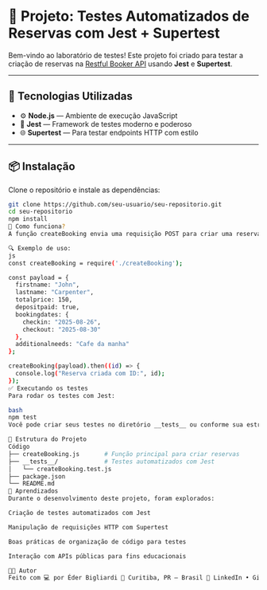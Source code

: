 # 🧪 Projeto: Testes Automatizados de Reservas com Jest + Supertest

Bem-vindo ao laboratório de testes! Este projeto foi criado para testar a criação de reservas na [Restful Booker API](https://restful-booker.herokuapp.com/) usando **Jest** e **Supertest**. 

---

## 🚀 Tecnologias Utilizadas

- ⚙️ **Node.js** — Ambiente de execução JavaScript
- 🧪 **Jest** — Framework de testes moderno e poderoso
- 🌐 **Supertest** — Para testar endpoints HTTP com estilo

---

## 📦 Instalação

Clone o repositório e instale as dependências:

```bash
git clone https://github.com/seu-usuario/seu-repositorio.git
cd seu-repositorio
npm install
🧰 Como funciona?
A função createBooking envia uma requisição POST para criar uma reserva na API. Ela recebe um payload com os dados da reserva e retorna o bookingid gerado.

🔍 Exemplo de uso:
js
const createBooking = require('./createBooking');

const payload = {
  firstname: "John",
  lastname: "Carpenter",
  totalprice: 150,
  depositpaid: true,
  bookingdates: {
    checkin: "2025-08-26",
    checkout: "2025-08-30"
  },
  additionalneeds: "Cafe da manha"
};

createBooking(payload).then((id) => {
  console.log("Reserva criada com ID:", id);
});
✅ Executando os testes
Para rodar os testes com Jest:

bash
npm test
Você pode criar seus testes no diretório __tests__ ou conforme sua estrutura preferida.

📁 Estrutura do Projeto
Código
├── createBooking.js       # Função principal para criar reservas
├── __tests__/             # Testes automatizados com Jest
│   └── createBooking.test.js
├── package.json
└── README.md
🧠 Aprendizados
Durante o desenvolvimento deste projeto, foram explorados:

Criação de testes automatizados com Jest

Manipulação de requisições HTTP com Supertest

Boas práticas de organização de código para testes

Interação com APIs públicas para fins educacionais

👨‍💻 Autor
Feito com 💻 por Éder Bigliardi 📍 Curitiba, PR — Brasil 🔗 LinkedIn • GitHub
